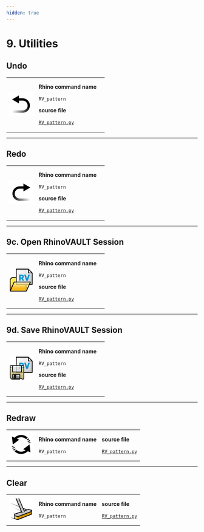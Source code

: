 ```yaml
---
hidden: true
---
```


# 9. Utilities

## Undo

|                                                                        |                                                                                                                                                                                              |   |
| ---------------------------------------------------------------------- | -------------------------------------------------------------------------------------------------------------------------------------------------------------------------------------------- | - |
| <img src="../.gitbook/assets/RV_undo.svg" alt="" data-size="original"> | <p><strong>Rhino command name</strong></p><p><code>RV_pattern</code></p><p></p><p><strong>source file</strong></p><p><a href="../../plugin/RV_pattern.py"><code>RV_pattern.py</code></a></p> |   |







***

## Redo

|                                                                        |                                                                                                                                                                                              |   |
| ---------------------------------------------------------------------- | -------------------------------------------------------------------------------------------------------------------------------------------------------------------------------------------- | - |
| <img src="../.gitbook/assets/RV_redo.svg" alt="" data-size="original"> | <p><strong>Rhino command name</strong></p><p><code>RV_pattern</code></p><p></p><p><strong>source file</strong></p><p><a href="../../plugin/RV_pattern.py"><code>RV_pattern.py</code></a></p> |   |







***

## 9c. Open RhinoVAULT Session

|                                                                        |                                                                                                                                                                                              |   |
| ---------------------------------------------------------------------- | -------------------------------------------------------------------------------------------------------------------------------------------------------------------------------------------- | - |
| <img src="../.gitbook/assets/RV_open.svg" alt="" data-size="original"> | <p><strong>Rhino command name</strong></p><p><code>RV_pattern</code></p><p></p><p><strong>source file</strong></p><p><a href="../../plugin/RV_pattern.py"><code>RV_pattern.py</code></a></p> |   |







***

## 9d. Save RhinoVAULT Session

|                                                                            |                                                                                                                                                                                              |   |
| -------------------------------------------------------------------------- | -------------------------------------------------------------------------------------------------------------------------------------------------------------------------------------------- | - |
| <img src="../.gitbook/assets/RV_save (1).svg" alt="" data-size="original"> | <p><strong>Rhino command name</strong></p><p><code>RV_pattern</code></p><p></p><p><strong>source file</strong></p><p><a href="../../plugin/RV_pattern.py"><code>RV_pattern.py</code></a></p> |   |







***

## Redraw

|                                                                          |                                                                          |                                                                                                               |
| ------------------------------------------------------------------------ | ------------------------------------------------------------------------ | ------------------------------------------------------------------------------------------------------------- |
| <img src="../.gitbook/assets/RV_redraw.svg" alt="" data-size="original"> | <p><strong>Rhino command name</strong></p><p><code>RV_pattern</code></p> | <p><strong>source file</strong></p><p><a href="../../plugin/RV_pattern.py"><code>RV_pattern.py</code></a></p> |







***

## Clear&#x20;

|                                                                         |                                                                          |                                                                                                               |
| ----------------------------------------------------------------------- | ------------------------------------------------------------------------ | ------------------------------------------------------------------------------------------------------------- |
| <img src="../.gitbook/assets/RV_clear.svg" alt="" data-size="original"> | <p><strong>Rhino command name</strong></p><p><code>RV_pattern</code></p> | <p><strong>source file</strong></p><p><a href="../../plugin/RV_pattern.py"><code>RV_pattern.py</code></a></p> |





